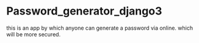 # Password_generator_django3
this is an app by which anyone can generate a password via online. which will be more secured.
